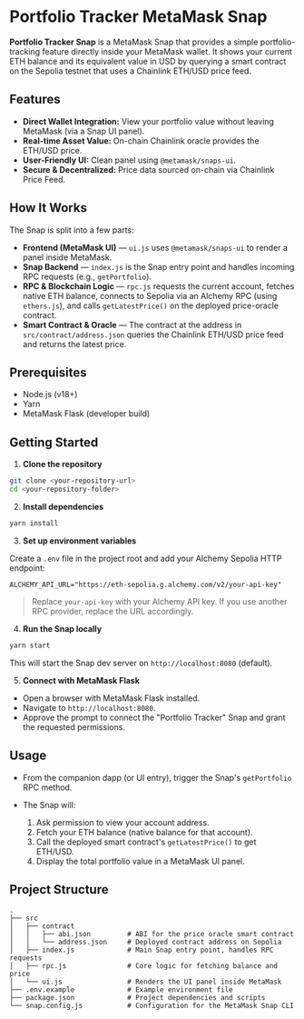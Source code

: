 # Portfolio Tracker MetaMask Snap

**Portfolio Tracker Snap** is a MetaMask Snap that provides a simple portfolio-tracking feature directly inside your MetaMask wallet. It shows your current ETH balance and its equivalent value in USD by querying a smart contract on the Sepolia testnet that uses a Chainlink ETH/USD price feed.

## Features

* **Direct Wallet Integration:** View your portfolio value without leaving MetaMask (via a Snap UI panel).
* **Real-time Asset Value:** On-chain Chainlink oracle provides the ETH/USD price.
* **User-Friendly UI:** Clean panel using `@metamask/snaps-ui`.
* **Secure & Decentralized:** Price data sourced on-chain via Chainlink Price Feed.

## How It Works

The Snap is split into a few parts:

* **Frontend (MetaMask UI)** — `ui.js` uses `@metamask/snaps-ui` to render a panel inside MetaMask.
* **Snap Backend** — `index.js` is the Snap entry point and handles incoming RPC requests (e.g., `getPortfolio`).
* **RPC & Blockchain Logic** — `rpc.js` requests the current account, fetches native ETH balance, connects to Sepolia via an Alchemy RPC (using `ethers.js`), and calls `getLatestPrice()` on the deployed price-oracle contract.
* **Smart Contract & Oracle** — The contract at the address in `src/contract/address.json` queries the Chainlink ETH/USD price feed and returns the latest price.

## Prerequisites

* Node.js (v18+)
* Yarn
* MetaMask Flask (developer build)

## Getting Started

1. **Clone the repository**

```bash
git clone <your-repository-url>
cd <your-repository-folder>
```

2. **Install dependencies**

```bash
yarn install
```

3. **Set up environment variables**

Create a `.env` file in the project root and add your Alchemy Sepolia HTTP endpoint:

```
ALCHEMY_API_URL="https://eth-sepolia.g.alchemy.com/v2/your-api-key"
```

> Replace `your-api-key` with your Alchemy API key. If you use another RPC provider, replace the URL accordingly.

4. **Run the Snap locally**

```bash
yarn start
```

This will start the Snap dev server on `http://localhost:8080` (default).

5. **Connect with MetaMask Flask**

* Open a browser with MetaMask Flask installed.
* Navigate to `http://localhost:8080`.
* Approve the prompt to connect the "Portfolio Tracker" Snap and grant the requested permissions.

## Usage

* From the companion dapp (or UI entry), trigger the Snap's `getPortfolio` RPC method.
* The Snap will:

  1. Ask permission to view your account address.
  2. Fetch your ETH balance (native balance for that account).
  3. Call the deployed smart contract's `getLatestPrice()` to get ETH/USD.
  4. Display the total portfolio value in a MetaMask UI panel.

## Project Structure

```
.
├── src
│   ├── contract
│   │   ├── abi.json         # ABI for the price oracle smart contract
│   │   └── address.json     # Deployed contract address on Sepolia
│   ├── index.js             # Main Snap entry point, handles RPC requests
│   ├── rpc.js               # Core logic for fetching balance and price
│   └── ui.js                # Renders the UI panel inside MetaMask
├── .env.example             # Example environment file
├── package.json             # Project dependencies and scripts
└── snap.config.js           # Configuration for the MetaMask Snap CLI
```

